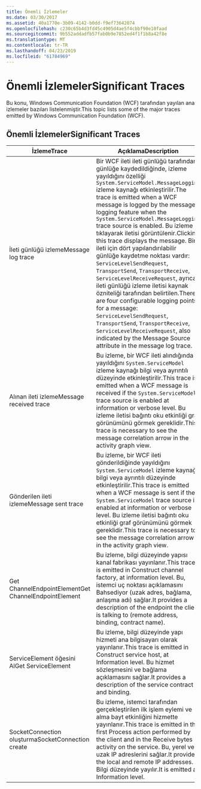 ```yaml
---
title: Önemli İzlemeler
ms.date: 03/30/2017
ms.assetid: 40a1770e-3b09-4142-b0dd-f9ef73642074
ms.openlocfilehash: c230c65b4d3fd45c4905d4ae5f4cbbf90e10faad
ms.sourcegitcommit: 9b552addadfb57fab0b9e7852ed4f1f1b8a42f8e
ms.translationtype: MT
ms.contentlocale: tr-TR
ms.lasthandoff: 04/23/2019
ms.locfileid: "61784969"
---
```

# <a name="significant-traces"></a><span data-ttu-id="103aa-102">Önemli İzlemeler</span><span class="sxs-lookup"><span data-stu-id="103aa-102">Significant Traces</span></span>
<span data-ttu-id="103aa-103">Bu konu, Windows Communication Foundation (WCF) tarafından yayılan ana izlemeler bazıları listelenmiştir.</span><span class="sxs-lookup"><span data-stu-id="103aa-103">This topic lists some of the major traces emitted by Windows Communication Foundation (WCF).</span></span>  
  
## <a name="significant-traces"></a><span data-ttu-id="103aa-104">Önemli İzlemeler</span><span class="sxs-lookup"><span data-stu-id="103aa-104">Significant Traces</span></span>  
  
|<span data-ttu-id="103aa-105">İzleme</span><span class="sxs-lookup"><span data-stu-id="103aa-105">Trace</span></span>|<span data-ttu-id="103aa-106">Açıklama</span><span class="sxs-lookup"><span data-stu-id="103aa-106">Description</span></span>|  
|-----------|-----------------|  
|<span data-ttu-id="103aa-107">İleti günlüğü izleme</span><span class="sxs-lookup"><span data-stu-id="103aa-107">Message log trace</span></span>|<span data-ttu-id="103aa-108">Bir WCF ileti ileti günlüğü tarafından günlüğe kaydedildiğinde, izleme yayıldığını özelliği `System.ServiceModel.MessageLogging` izleme kaynağı etkinleştirilir.</span><span class="sxs-lookup"><span data-stu-id="103aa-108">The trace is emitted when a WCF message is logged by the message logging feature when the `System.ServiceModel.MessageLogging` trace source is enabled.</span></span> <span data-ttu-id="103aa-109">Bu izleme tıklayarak iletisi görüntülenir.</span><span class="sxs-lookup"><span data-stu-id="103aa-109">Clicking this trace displays the message.</span></span> <span data-ttu-id="103aa-110">Bir ileti için dört yapılandırılabilir günlüğe kaydetme noktası vardır: `ServiceLevelSendRequest`, `TransportSend`, `TransportReceive`, `ServiceLevelReceiveRequest`, ayrıca ileti günlüğü izleme iletisi kaynak özniteliği tarafından belirtilen.</span><span class="sxs-lookup"><span data-stu-id="103aa-110">There are four configurable logging points for a message: `ServiceLevelSendRequest`, `TransportSend`, `TransportReceive`, `ServiceLevelReceiveRequest`, also indicated by the Message Source attribute in the message log trace.</span></span>|  
|<span data-ttu-id="103aa-111">Alınan ileti izleme</span><span class="sxs-lookup"><span data-stu-id="103aa-111">Message received trace</span></span>|<span data-ttu-id="103aa-112">Bu izleme, bir WCF ileti alındığında yayıldığını `System.ServiceModel` izleme kaynağı bilgi veya ayrıntılı düzeyinde etkinleştirilir.</span><span class="sxs-lookup"><span data-stu-id="103aa-112">This trace is emitted when a WCF message is received if the `System.ServiceModel` trace source is enabled at information or verbose level.</span></span> <span data-ttu-id="103aa-113">Bu izleme iletisi bağıntı oku etkinliği graf görünümünü görmek gereklidir.</span><span class="sxs-lookup"><span data-stu-id="103aa-113">This trace is necessary to see the message correlation arrow in the activity graph view.</span></span>|  
|<span data-ttu-id="103aa-114">Gönderilen ileti izleme</span><span class="sxs-lookup"><span data-stu-id="103aa-114">Message sent trace</span></span>|<span data-ttu-id="103aa-115">Bu izleme, bir WCF ileti gönderildiğinde yayıldığını `System.ServiceModel` izleme kaynağı bilgi veya ayrıntılı düzeyinde etkinleştirilir.</span><span class="sxs-lookup"><span data-stu-id="103aa-115">This trace is emitted when a WCF message is sent if the `System.ServiceModel` trace source is enabled at information or verbose level.</span></span> <span data-ttu-id="103aa-116">Bu izleme iletisi bağıntı oku etkinliği graf görünümünü görmek gereklidir.</span><span class="sxs-lookup"><span data-stu-id="103aa-116">This trace is necessary to see the message correlation arrow in the activity graph view.</span></span>|  
|<span data-ttu-id="103aa-117">Get ChannelEndpointElement</span><span class="sxs-lookup"><span data-stu-id="103aa-117">Get ChannelEndpointElement</span></span>|<span data-ttu-id="103aa-118">Bu izleme, bilgi düzeyinde yapısı kanal fabrikası yayınlanır.</span><span class="sxs-lookup"><span data-stu-id="103aa-118">This trace is emitted in Construct channel factory, at information level.</span></span> <span data-ttu-id="103aa-119">Bu, istemci uç noktası açıklamasını Bahsediyor (uzak adres, bağlama, anlaşma adı) sağlar.</span><span class="sxs-lookup"><span data-stu-id="103aa-119">It provides a description of the endpoint the client is talking to (remote address, binding, contract name).</span></span>|  
|<span data-ttu-id="103aa-120">ServiceElement öğesini Al</span><span class="sxs-lookup"><span data-stu-id="103aa-120">Get ServiceElement</span></span>|<span data-ttu-id="103aa-121">Bu izleme, bilgi düzeyinde yapı hizmeti ana bilgisayarı olarak yayınlanır.</span><span class="sxs-lookup"><span data-stu-id="103aa-121">This trace is emitted in Construct service host, at Information level.</span></span> <span data-ttu-id="103aa-122">Bu hizmet sözleşmesini ve bağlama açıklamasını sağlar.</span><span class="sxs-lookup"><span data-stu-id="103aa-122">It provides a description of the service contract and binding.</span></span>|  
|<span data-ttu-id="103aa-123">SocketConnection oluşturma</span><span class="sxs-lookup"><span data-stu-id="103aa-123">SocketConnection create</span></span>|<span data-ttu-id="103aa-124">Bu izleme, istemci tarafından gerçekleştirilen ilk işlem eylemi ve alma bayt etkinliğini hizmette yayınlanır.</span><span class="sxs-lookup"><span data-stu-id="103aa-124">This trace is emitted in the first Process action performed by the client and in the Receive bytes activity on the service.</span></span> <span data-ttu-id="103aa-125">Bu, yerel ve uzak IP adreslerini sağlar.</span><span class="sxs-lookup"><span data-stu-id="103aa-125">It provides the local and remote IP addresses.</span></span> <span data-ttu-id="103aa-126">Bilgi düzeyinde yayılır.</span><span class="sxs-lookup"><span data-stu-id="103aa-126">It is emitted at Information level.</span></span>|
